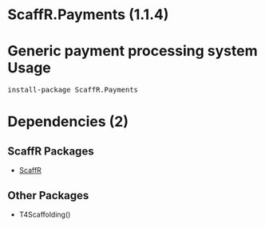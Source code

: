 ﻿ScaffR.Payments (1.1.4)
======
Generic payment processing system
Usage
======
<pre>install-package ScaffR.Payments</pre>
Dependencies (2)
=====

ScaffR Packages
------
* [ScaffR](https://github.com/wcpro/ScaffR/tree/master/src/ScaffR)

Other Packages
------
* T4Scaffolding()
